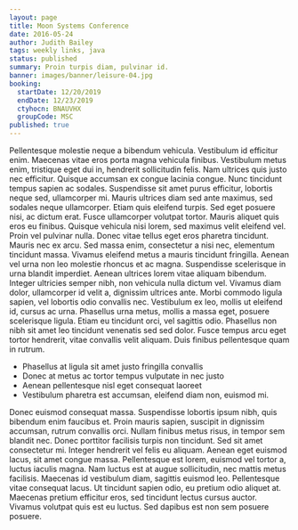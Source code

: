 ```yaml
---
layout: page
title: Moon Systems Conference
date: 2016-05-24
author: Judith Bailey
tags: weekly links, java
status: published
summary: Proin turpis diam, pulvinar id.
banner: images/banner/leisure-04.jpg
booking:
  startDate: 12/20/2019
  endDate: 12/23/2019
  ctyhocn: BNAUVHX
  groupCode: MSC
published: true
---
```

Pellentesque molestie neque a bibendum vehicula. Vestibulum id efficitur enim. Maecenas vitae eros porta magna vehicula finibus. Vestibulum metus enim, tristique eget dui in, hendrerit sollicitudin felis. Nam ultrices quis justo nec efficitur. Quisque accumsan ex congue lacinia congue. Nunc tincidunt tempus sapien ac sodales. Suspendisse sit amet purus efficitur, lobortis neque sed, ullamcorper mi. Mauris ultrices diam sed ante maximus, sed sodales neque ullamcorper. Etiam quis eleifend turpis. Sed eget posuere nisi, ac dictum erat. Fusce ullamcorper volutpat tortor. Mauris aliquet quis eros eu finibus. Quisque vehicula nisi lorem, sed maximus velit eleifend vel. Proin vel pulvinar nulla.
Donec vitae tellus eget eros pharetra tincidunt. Mauris nec ex arcu. Sed massa enim, consectetur a nisi nec, elementum tincidunt massa. Vivamus eleifend metus a mauris tincidunt fringilla. Aenean vel urna non leo molestie rhoncus et ac magna. Suspendisse scelerisque in urna blandit imperdiet. Aenean ultrices lorem vitae aliquam bibendum. Integer ultricies semper nibh, non vehicula nulla dictum vel. Vivamus diam dolor, ullamcorper id velit a, dignissim ultrices ante. Morbi commodo ligula sapien, vel lobortis odio convallis nec. Vestibulum ex leo, mollis ut eleifend id, cursus ac urna. Phasellus urna metus, mollis a massa eget, posuere scelerisque ligula. Etiam eu tincidunt orci, vel sagittis odio. Phasellus non nibh sit amet leo tincidunt venenatis sed sed dolor. Fusce tempus arcu eget tortor hendrerit, vitae convallis velit aliquam. Duis finibus pellentesque quam in rutrum.

* Phasellus at ligula sit amet justo fringilla convallis
* Donec at metus ac tortor tempus vulputate in nec justo
* Aenean pellentesque nisl eget consequat laoreet
* Vestibulum pharetra est accumsan, eleifend diam non, euismod mi.

Donec euismod consequat massa. Suspendisse lobortis ipsum nibh, quis bibendum enim faucibus et. Proin mauris sapien, suscipit in dignissim accumsan, rutrum convallis orci. Nullam finibus metus risus, in tempor sem blandit nec. Donec porttitor facilisis turpis non tincidunt. Sed sit amet consectetur mi. Integer hendrerit vel felis eu aliquam.
Aenean eget euismod lacus, sit amet congue massa. Pellentesque est lorem, euismod vel tortor a, luctus iaculis magna. Nam luctus est at augue sollicitudin, nec mattis metus facilisis. Maecenas id vestibulum diam, sagittis euismod leo. Pellentesque vitae consequat lacus. Ut tincidunt sapien odio, eu pretium odio aliquet at. Maecenas pretium efficitur eros, sed tincidunt lectus cursus auctor. Vivamus volutpat quis est eu luctus. Sed dapibus est non sem posuere posuere.

